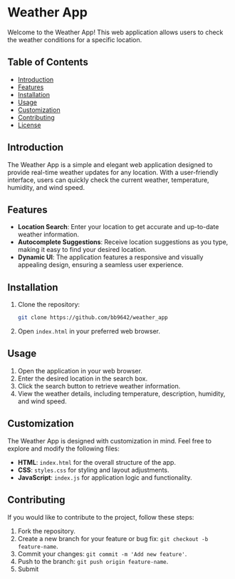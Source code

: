 # Weather App

Welcome to the Weather App! This web application allows users to check the weather conditions for a specific location.

## Table of Contents
- [Introduction](#introduction)
- [Features](#features)
- [Installation](#installation)
- [Usage](#usage)
- [Customization](#customization)
- [Contributing](#contributing)
- [License](#license)

## Introduction

The Weather App is a simple and elegant web application designed to provide real-time weather updates for any location. With a user-friendly interface, users can quickly check the current weather, temperature, humidity, and wind speed.

## Features

- **Location Search**: Enter your location to get accurate and up-to-date weather information.
- **Autocomplete Suggestions**: Receive location suggestions as you type, making it easy to find your desired location.
- **Dynamic UI**: The application features a responsive and visually appealing design, ensuring a seamless user experience.

## Installation

1. Clone the repository:

    ```bash
    git clone https://github.com/bb9642/weather_app
    ```

2. Open `index.html` in your preferred web browser.

## Usage

1. Open the application in your web browser.
2. Enter the desired location in the search box.
3. Click the search button to retrieve weather information.
4. View the weather details, including temperature, description, humidity, and wind speed.

## Customization

The Weather App is designed with customization in mind. Feel free to explore and modify the following files:

- **HTML**: `index.html` for the overall structure of the app.
- **CSS**: `styles.css` for styling and layout adjustments.
- **JavaScript**: `index.js` for application logic and functionality.

## Contributing

If you would like to contribute to the project, follow these steps:

1. Fork the repository.
2. Create a new branch for your feature or bug fix: `git checkout -b feature-name`.
3. Commit your changes: `git commit -m 'Add new feature'`.
4. Push to the branch: `git push origin feature-name`.
5. Submit 
